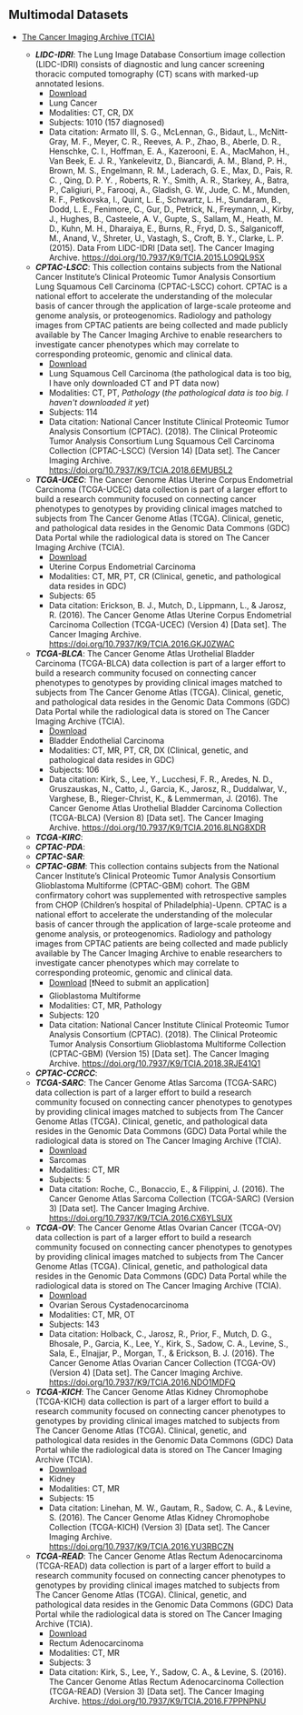 ## Multimodal Datasets
- [The Cancer Imaging Archive (TCIA)](https://dev.cancerimagingarchive.net)
    - ***LIDC-IDRI***: The Lung Image Database Consortium image collection (LIDC-IDRI) consists of diagnostic and lung cancer screening thoracic computed tomography (CT) scans with marked-up annotated lesions.
        - [Download](https://www.cancerimagingarchive.net/collection/lidc-idri/)
        - Lung Cancer
        - Modalities: CT, CR, DX
        - Subjects: 1010 (157 diagnosed)
        - Data citation: Armato III, S. G., McLennan, G., Bidaut, L., McNitt-Gray, M. F., Meyer, C. R., Reeves, A. P., Zhao, B., Aberle, D. R., Henschke, C. I., Hoffman, E. A., Kazerooni, E. A., MacMahon, H., Van Beek, E. J. R., Yankelevitz, D., Biancardi, A. M., Bland, P. H., Brown, M. S., Engelmann, R. M., Laderach, G. E., Max, D., Pais, R. C. , Qing, D. P. Y. , Roberts, R. Y., Smith, A. R., Starkey, A., Batra, P., Caligiuri, P., Farooqi, A., Gladish, G. W., Jude, C. M., Munden, R. F., Petkovska, I., Quint, L. E., Schwartz, L. H., Sundaram, B., Dodd, L. E., Fenimore, C., Gur, D., Petrick, N., Freymann, J., Kirby, J., Hughes, B., Casteele, A. V., Gupte, S., Sallam, M., Heath, M. D., Kuhn, M. H., Dharaiya, E., Burns, R., Fryd, D. S., Salganicoff, M., Anand, V., Shreter, U., Vastagh, S., Croft, B. Y., Clarke, L. P. (2015). Data From LIDC-IDRI [Data set]. The Cancer Imaging Archive. https://doi.org/10.7937/K9/TCIA.2015.LO9QL9SX
    - ***CPTAC-LSCC***: This collection contains subjects from the National Cancer Institute’s Clinical Proteomic Tumor Analysis Consortium Lung Squamous Cell Carcinoma (CPTAC-LSCC) cohort. CPTAC is a national effort to accelerate the understanding of the molecular basis of cancer through the application of large-scale proteome and genome analysis, or proteogenomics. Radiology and pathology images from CPTAC patients are being collected and made publicly available by The Cancer Imaging Archive to enable researchers to investigate cancer phenotypes which may correlate to corresponding proteomic, genomic and clinical data.
        - [Download](https://www.cancerimagingarchive.net/collection/cptac-lscc/)
        - Lung Squamous Cell Carcinoma (the pathological data is too big, I have only downloaded CT and PT data now)
        - Modalities: CT, PT, *Pathology* (*the pathological data is too big. I haven't downloaded it yet*)
        - Subjects: 114
        - Data citation: National Cancer Institute Clinical Proteomic Tumor Analysis Consortium (CPTAC). (2018). The Clinical Proteomic Tumor Analysis Consortium Lung Squamous Cell Carcinoma Collection (CPTAC-LSCC) (Version 14) [Data set]. The Cancer Imaging Archive. https://doi.org/10.7937/K9/TCIA.2018.6EMUB5L2
    - ***TCGA-UCEC***: The Cancer Genome Atlas Uterine Corpus Endometrial Carcinoma (TCGA-UCEC) data collection is part of a larger effort to build a research community focused on connecting cancer phenotypes to genotypes by providing clinical images matched to subjects from The Cancer Genome Atlas (TCGA). Clinical, genetic, and pathological data resides in the Genomic Data Commons (GDC) Data Portal while the radiological data is stored on The Cancer Imaging Archive (TCIA). 
        - [Download](https://www.cancerimagingarchive.net/collection/tcga-ucec/)
        - Uterine Corpus Endometrial Carcinoma
        - Modalities: CT, MR, PT, CR (Clinical, genetic, and pathological data resides in GDC)
        - Subjects: 65
        - Data citation: Erickson, B. J., Mutch, D., Lippmann, L., & Jarosz, R. (2016). The Cancer Genome Atlas Uterine Corpus Endometrial Carcinoma Collection (TCGA-UCEC) (Version 4) [Data set]. The Cancer Imaging Archive. https://doi.org/10.7937/K9/TCIA.2016.GKJ0ZWAC
    - ***TCGA-BLCA***: The Cancer Genome Atlas Urothelial Bladder Carcinoma (TCGA-BLCA) data collection is part of a larger effort to build a research community focused on connecting cancer phenotypes to genotypes by providing clinical images matched to subjects from The Cancer Genome Atlas (TCGA). Clinical, genetic, and pathological data resides in the Genomic Data Commons (GDC) Data Portal while the radiological data is stored on The Cancer Imaging Archive (TCIA). 
        - [Download](https://www.cancerimagingarchive.net/collection/tcga-blca/)
        - Bladder Endothelial Carcinoma
        - Modalities: CT, MR, PT, CR, DX (Clinical, genetic, and pathological data resides in GDC)
        - Subjects: 106
        - Data citation: Kirk, S., Lee, Y., Lucchesi, F. R., Aredes, N. D., Gruszauskas, N., Catto, J., Garcia, K., Jarosz, R., Duddalwar, V., Varghese, B., Rieger-Christ, K., & Lemmerman, J. (2016). The Cancer Genome Atlas Urothelial Bladder Carcinoma Collection (TCGA-BLCA) (Version 8) [Data set]. The Cancer Imaging Archive. https://doi.org/10.7937/K9/TCIA.2016.8LNG8XDR
    - ***TCGA-KIRC***:
    - ***CPTAC-PDA***:
    - ***CPTAC-SAR***:
    - ***CPTAC-GBM***: This collection contains subjects from the National Cancer Institute’s Clinical Proteomic Tumor Analysis Consortium Glioblastoma Multiforme (CPTAC-GBM) cohort. The GBM confirmatory cohort was supplemented with retrospective samples from CHOP (Children’s hospital of Philadelphia)-Upenn. CPTAC is a national effort to accelerate the understanding of the molecular basis of cancer through the application of large-scale proteome and genome analysis, or proteogenomics. Radiology and pathology images from CPTAC patients are being collected and made publicly available by The Cancer Imaging Archive to enable researchers to investigate cancer phenotypes which may correlate to corresponding proteomic, genomic and clinical data.
        - [Download](https://www.cancerimagingarchive.net/collection/cptac-gbm/) [❗️Need to submit an application]
        - Glioblastoma Multiforme 
        - Modalities: CT, MR, Pathology 
        - Subjects: 120
        - Data citation: National Cancer Institute Clinical Proteomic Tumor Analysis Consortium (CPTAC). (2018). The Clinical Proteomic Tumor Analysis Consortium Glioblastoma Multiforme Collection (CPTAC-GBM) (Version 15) [Data set]. The Cancer Imaging Archive. https://doi.org/10.7937/K9/TCIA.2018.3RJE41Q1
    - ***CPTAC-CCRCC***:
    - ***TCGA-SARC***: The Cancer Genome Atlas Sarcoma (TCGA-SARC) data collection is part of a larger effort to build a research community focused on connecting cancer phenotypes to genotypes by providing clinical images matched to subjects from The Cancer Genome Atlas (TCGA). Clinical, genetic, and pathological data resides in the Genomic Data Commons (GDC) Data Portal while the radiological data is stored on The Cancer Imaging Archive (TCIA). 
        - [Download](https://www.cancerimagingarchive.net/collection/tcga-sarc/) 
        - Sarcomas
        - Modalities: CT, MR 
        - Subjects: 5
        - Data citation: Roche, C., Bonaccio, E., & Filippini, J. (2016). The Cancer Genome Atlas Sarcoma Collection (TCGA-SARC) (Version 3) [Data set]. The Cancer Imaging Archive. https://doi.org/10.7937/K9/TCIA.2016.CX6YLSUX
    - ***TCGA-OV***: The Cancer Genome Atlas Ovarian Cancer (TCGA-OV) data collection is part of a larger effort to build a research community focused on connecting cancer phenotypes to genotypes by providing clinical images matched to subjects from The Cancer Genome Atlas (TCGA). Clinical, genetic, and pathological data resides in the Genomic Data Commons (GDC) Data Portal while the radiological data is stored on The Cancer Imaging Archive (TCIA). 
        - [Download](https://www.cancerimagingarchive.net/collection/tcga-ov/)
        - Ovarian Serous Cystadenocarcinoma
        - Modalities: CT, MR, OT
        - Subjects: 143
        - Data citation: Holback, C., Jarosz, R., Prior, F., Mutch, D. G., Bhosale, P., Garcia, K., Lee, Y., Kirk, S., Sadow, C. A., Levine, S., Sala, E., Elnajjar, P., Morgan, T., & Erickson, B. J. (2016). The Cancer Genome Atlas Ovarian Cancer Collection (TCGA-OV) (Version 4) [Data set]. The Cancer Imaging Archive. https://doi.org/10.7937/K9/TCIA.2016.NDO1MDFQ
    - ***TCGA-KICH***: The Cancer Genome Atlas Kidney Chromophobe (TCGA-KICH) data collection is part of a larger effort to build a research community focused on connecting cancer phenotypes to genotypes by providing clinical images matched to subjects from The Cancer Genome Atlas (TCGA). Clinical, genetic, and pathological data resides in the Genomic Data Commons (GDC) Data Portal while the radiological data is stored on The Cancer Imaging Archive (TCIA). 
        - [Download](https://www.cancerimagingarchive.net/collection/tcga-kich/)
        - Kidney
        - Modalities: CT, MR
        - Subjects: 15
        - Data citation: Linehan, M. W., Gautam, R., Sadow, C. A., & Levine, S. (2016). The Cancer Genome Atlas Kidney Chromophobe Collection (TCGA-KICH) (Version 3) [Data set]. The Cancer Imaging Archive. https://doi.org/10.7937/K9/TCIA.2016.YU3RBCZN
    - ***TCGA-READ***: The Cancer Genome Atlas Rectum Adenocarcinoma (TCGA-READ) data collection is part of a larger effort to build a research community focused on connecting cancer phenotypes to genotypes by providing clinical images matched to subjects from The Cancer Genome Atlas (TCGA). Clinical, genetic, and pathological data resides in the Genomic Data Commons (GDC) Data Portal while the radiological data is stored on The Cancer Imaging Archive (TCIA). 
        - [Download](https://www.cancerimagingarchive.net/collection/tcga-kich/)
        - Rectum Adenocarcinoma
        - Modalities: CT, MR
        - Subjects: 3
        - Data citation: Kirk, S., Lee, Y., Sadow, C. A., & Levine, S. (2016). The Cancer Genome Atlas Rectum Adenocarcinoma Collection (TCGA-READ) (Version 3) [Data set]. The Cancer Imaging Archive. https://doi.org/10.7937/K9/TCIA.2016.F7PPNPNU

    <!-- - NSCLC-Radiomics-Interobserver1
        - [Download](https://www.cancerimagingarchive.net/collection/nsclc-radiomics-interobserver1/)
        - This collection contains clinical data and computed tomography (CT) from 22 non-small cell lung cancer (NSCLC) radiotherapy patients. For 21 of these patients with pre-treatment CT scans, repeated blinded manual delineations by five different radiation oncologists of the 3D volume of the gross tumor volume on CT and clinical outcome data are available.
        - Data citation: Wee, L., Aerts, H. J.L., Kalendralis, P., & Dekker, A. (2019). Data from NSCLC-Radiomics-Interobserver1 [Data set]. The Cancer Imaging Archive. https://doi.org/10.7937/tcia.2019.cwvlpd26. -->